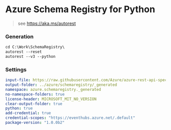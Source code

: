 # Azure Schema Registry for Python

> see https://aka.ms/autorest

### Generation
```ps
cd C:\Work\SchemaRegistry\
autorest --reset
autorest --v3 --python
```
### Settings
``` yaml
input-file: https://raw.githubusercontent.com/Azure/azure-rest-api-specs/arerlend.sr.init/specification/schemaregistry/data-plane/Microsoft.EventHub/preview/2020-09-01-preview/schemaregistry.json
output-folder: ../azure/schemaregistry/_generated
namespace: azure.schemaregistry._generated
no-namespace-folders: true
license-header: MICROSOFT_MIT_NO_VERSION
clear-output-folder: true
python: true
add-credential: true
credential-scopes: "https://eventhubs.azure.net/.default"
package-version: "1.0.0b2"
```
